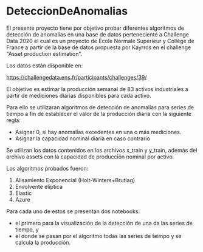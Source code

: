 # DeteccionDeAnomalias

El presente proyecto tiene por objetivo probar diferentes algoritmos de detección de anomalías en una base de datos perteneciente a Challenge Data 2020 el cual es un proyecto
de École Normale Superieur y Collège de France a partir de la base de datos propuesta por Kayrros en el challenge "Asset production estimation".

Los datos están disponible en:

https://challengedata.ens.fr/participants/challenges/39/ 

El objetivo es estimar la producción semanal de 83 activos industriales a partir de mediciones diarias disponibles para cada activo.

Para ello se utilizaran algoritmos de detección de anomalías para series de tiempo a fin de establecer el valor de la producción diaria con la siguiente regla:

-  Asignar 0, si hay anomalías excedentes en una o más mediciones.
-  Asignar la capacidad nominal diaria en caso contrario


Se utilizan los datos contenidos en los archivos x_train y y_train, además del archivo assets con la capacidad de producción nominal por activo.

Los algoritmos probados fueron:

1. Alisamiento Exponencial (Holt-Winters+Brutlag)
2. Envolvente elíptica
3. Elastic
4. Azure

Para cada uno de estos se presentan dos notebooks:
- el primero para la visualización de la detección de una da las series de tiempo, y 
- el donde se pasan por el algoritmo todas las series de teimpo y se calcula la producción.





